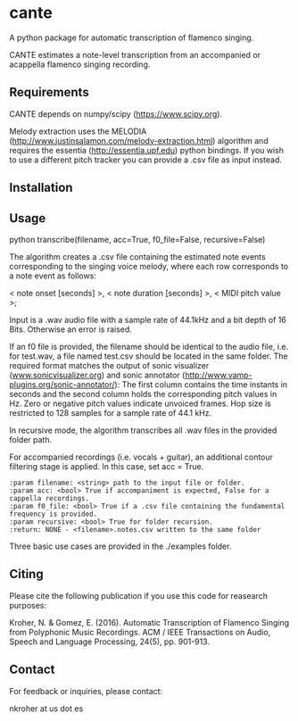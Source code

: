 cante
=====

A python package for automatic transcription of flamenco singing.

CANTE estimates a note-level transcription from an accompanied or acappella flamenco singing recording.


Requirements
------------

CANTE depends on numpy/scipy (https://www.scipy.org).

Melody extraction uses the MELODIA (http://www.justinsalamon.com/melody-extraction.html) algorithm and requires the
essentia (http://essentia.upf.edu) python bindings. If you wish to use a different pitch tracker you can provide a
.csv file as input instead.


Installation
------------



Usage
-----

python transcribe(filename, acc=True, f0_file=False, recursive=False)

The algorithm creates a .csv file containing the estimated note events corresponding to the
singing voice melody, where each row corresponds to a note event as follows:

< note onset [seconds] >, < note duration [seconds] >, < MIDI pitch value >;

Input is a .wav audio file with a sample rate of 44.1kHz and a bit depth of 16 Bits. Otherwise
an error is raised.

If an f0 file is provided, the filename should be identical to the audio file, i.e. for test.wav,
a file named test.csv should be located in the same folder. The required format matches the output
of sonic visualizer (www.sonicvisualizer.org) and sonic annotator (http://www.vamp-plugins.org/sonic-annotator/):
The first column contains the time instants in seconds and the second column holds the corresponding
pitch values in Hz. Zero or negative pitch values indicate unvoiced frames. Hop size is restricted to
128 samples for a sample rate of 44.1 kHz.

In recursive mode, the algorithm transcribes all .wav files in the provided folder path.

For accompanied recordings (i.e. vocals + guitar), an additional contour filtering stage is
applied. In this case, set acc = True.

    :param filename: <string> path to the input file or folder.
    :param acc: <bool> True if accompaniment is expected, False for a cappella recordings.
    :param f0_file: <bool> True if a .csv file containing the fundamental frequency is provided.
    :param recursive: <bool> True for folder recursion.
    :return: NONE - <filename>.notes.csv written to the same folder

Three basic use cases are provided in the ./examples folder.


Citing
------

Please cite the following publication if you use this code for reasearch purposes:

Kroher, N. & Gomez, E. (2016). Automatic Transcription of Flamenco Singing from Polyphonic Music Recordings.
ACM / IEEE Transactions on Audio, Speech and Language Processing, 24(5), pp. 901-913.


Contact
-------

For feedback or inquiries, please contact:

nkroher at us dot es